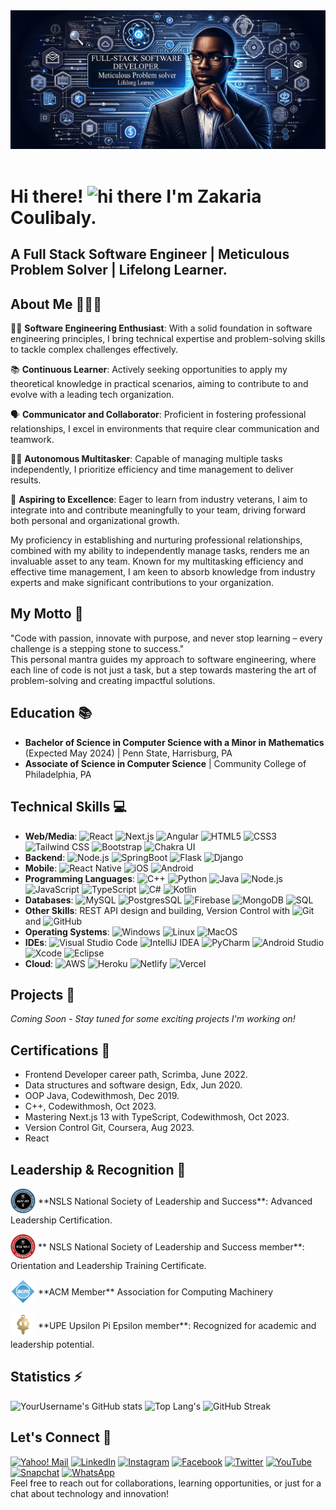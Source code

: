 <div>
<img src="images/banner.png" alt="Banner image"/> </br> 
<img  src="https://komarev.com/ghpvc/?username=levisstrauss&style=flat-square&color=blue" alt=""/>
</div>

# Hi there! <img src="https://media.giphy.com/media/hvRJCLFzcasrR4ia7z/giphy.gif" width="30px" alt="hi there"/> I'm Zakaria Coulibaly.
## A Full Stack Software Engineer | Meticulous Problem Solver | Lifelong Learner.
## About Me 🙋🏽‍♂️ 
👨‍💻 **Software Engineering Enthusiast**: With a solid foundation in software engineering principles, I bring technical expertise and problem-solving skills to tackle complex challenges effectively.

📚 **Continuous Learner**: Actively seeking opportunities to apply my theoretical knowledge in practical scenarios, aiming to contribute to and evolve with a leading tech organization.

🗣 **Communicator and Collaborator**: Proficient in fostering professional relationships, I excel in environments that require clear communication and teamwork.

🤹‍♂️ **Autonomous Multitasker**: Capable of managing multiple tasks independently, I prioritize efficiency and time management to deliver results.

🌟 **Aspiring to Excellence**: Eager to learn from industry veterans, I aim to integrate into and contribute meaningfully to your team, driving forward both personal and organizational growth.


My proficiency in establishing and nurturing professional relationships, combined with my ability to independently manage tasks, renders me an invaluable asset to any team. Known for my multitasking efficiency and effective time management, I am keen to absorb knowledge from industry experts and make significant contributions to your organization.

## My Motto 🌟
"Code with passion, innovate with purpose, and never stop learning – every challenge is a stepping stone to success."<br>
This personal mantra guides my approach to software engineering, where each line of code is not just a task, but a step towards mastering the art of problem-solving and creating impactful solutions.

## Education 📚 
- **Bachelor of Science in Computer Science with a Minor in Mathematics** (Expected May 2024) | Penn State, Harrisburg, PA
- **Associate of Science in Computer Science** | Community College of Philadelphia, PA

## Technical Skills 💻 

- **Web/Media**: ![React](https://img.shields.io/badge/-React-black?style=flat-square&logo=react) ![Next.js](https://img.shields.io/badge/-Next.js-black?style=flat-square&logo=next.js) ![Angular](https://img.shields.io/badge/-Angular-black?style=flat-square&logo=angular) ![HTML5](https://img.shields.io/badge/-HTML5-black?style=flat-square&logo=html5) ![CSS3](https://img.shields.io/badge/-CSS3-black?style=flat-square&logo=css3) ![Tailwind CSS](https://img.shields.io/badge/-Tailwind_CSS-black?style=flat-square&logo=tailwind-css) ![Bootstrap](https://img.shields.io/badge/-Bootstrap-black?style=flat-square&logo=bootstrap) ![Chakra UI](https://img.shields.io/badge/-Chakra_UI-black?style=flat-square&logo=chakra-ui)
- **Backend**: ![Node.js](https://img.shields.io/badge/-Node.js-black?style=flat-square&logo=node.js) ![SpringBoot](https://img.shields.io/badge/-SpringBoot-black?style=flat-square&logo=spring) ![Flask](https://img.shields.io/badge/-Flask-black?style=flat-square&logo=flask) ![Django](https://img.shields.io/badge/-Django-black?style=flat-square&logo=django)
- **Mobile**: ![React Native](https://img.shields.io/badge/-React_Native-black?style=flat-square&logo=react) ![iOS](https://img.shields.io/badge/-iOS-black?style=flat-square&logo=ios) ![Android](https://img.shields.io/badge/-Android-black?style=flat-square&logo=android)
- **Programming Languages**: ![C++](https://img.shields.io/badge/-C++-black?style=flat-square&logo=c%2B%2B) ![Python](https://img.shields.io/badge/-Python-black?style=flat-square&logo=python) ![Java](https://img.shields.io/badge/-Java-black?style=flat-square&logo=java) ![Node.js](https://img.shields.io/badge/-Node.js-black?style=flat-square&logo=node.js) ![JavaScript](https://img.shields.io/badge/-JavaScript-black?style=flat-square&logo=javascript) ![TypeScript](https://img.shields.io/badge/-TypeScript-black?style=flat-square&logo=typescript) ![C#](https://img.shields.io/badge/-C%23-black?style=flat-square&logo=c-sharp) ![Kotlin](https://img.shields.io/badge/-Kotlin-black?style=flat-square&logo=kotlin)
- **Databases**: ![MySQL](https://img.shields.io/badge/-MySQL-black?style=flat-square&logo=mysql) ![PostgresSQL](https://img.shields.io/badge/-PostgresSQL-black?style=flat-square&logo=postgresql) ![Firebase](https://img.shields.io/badge/-Firebase-black?style=flat-square&logo=firebase) ![MongoDB](https://img.shields.io/badge/-MongoDB-black?style=flat-square&logo=mongodb) ![SQL](https://img.shields.io/badge/-SQL-black?style=flat-square&logo=sql)
- **Other Skills**: REST API design and building, Version Control with ![Git](https://img.shields.io/badge/-Git-black?style=flat-square&logo=git) and ![GitHub](https://img.shields.io/badge/-GitHub-black?style=flat-square&logo=github)
- **Operating Systems**: ![Windows](https://img.shields.io/badge/-Windows-black?style=flat-square&logo=windows) ![Linux](https://img.shields.io/badge/-Linux-black?style=flat-square&logo=linux) ![MacOS](https://img.shields.io/badge/-MacOS-black?style=flat-square&logo=macos)
- **IDEs**: ![Visual Studio Code](https://img.shields.io/badge/-Visual_Studio_Code-black?style=flat-square&logo=visual-studio-code) ![IntelliJ IDEA](https://img.shields.io/badge/-IntelliJ_IDEA-black?style=flat-square&logo=intellij-idea) ![PyCharm](https://img.shields.io/badge/-PyCharm-black?style=flat-square&logo=pycharm) ![Android Studio](https://img.shields.io/badge/-Android_Studio-black?style=flat-square&logo=android-studio) ![Xcode](https://img.shields.io/badge/-Xcode-black?style=flat-square&logo=xcode) ![Eclipse](https://img.shields.io/badge/-Eclipse-black?style=flat-square&logo=eclipse)
- **Cloud**: ![AWS](https://img.shields.io/badge/-AWS-black?style=flat-square&logo=amazon-aws) ![Heroku](https://img.shields.io/badge/-Heroku-black?style=flat-square&logo=heroku) ![Netlify](https://img.shields.io/badge/-Netlify-black?style=flat-square&logo=netlify) ![Vercel](https://img.shields.io/badge/-Vercel-black?style=flat-square&logo=vercel)

## Projects 🚀 
_Coming Soon - Stay tuned for some exciting projects I'm working on!_

## Certifications 🏅 
- Frontend Developer career path, Scrimba, June 2022.
- Data structures and software design, Edx, Jun 2020.
- OOP Java, Codewithmosh, Dec 2019.
- C++, Codewithmosh, Oct 2023.
- Mastering Next.js 13 with TypeScript, Codewithmosh, Oct 2023.
- Version Control Git, Coursera, Aug 2023.
- React 

## Leadership & Recognition 🌟 
<p>
  <a href="https://app.nsls.org/web/public/social/share/badge/LSx1HasfHXVoDAgAQQN3bN" target="_blank"><img src="images/b2.png" width="40" height="40" alt="NSLS Advanced Leadership Certification" style="vertical-align: middle;" /></a>
  <span style="vertical-align: middle;"> **NSLS National Society of Leadership and Success**: Advanced Leadership Certification.</span>
</p>
<p>
  <a href="https://app.nsls.org/web/public/social/share/badge/Shk8vg89H8P8kYf2bmZfZK" target="_blank"><img src="images/b1.png" width="40" height="40" alt="NSLS Leadership Training Certificate" style="vertical-align: middle;" /></a>
  <span style="vertical-align: middle;"> ** NSLS National Society of Leadership and Success member**: Orientation and Leadership Training Certificate.</span>
</p>
<p>
  <a href="#" target="_blank"><img src="images/acm.png" width="40" height="40" alt="ACM Member" style="vertical-align: middle;" /></a>
  <span style="vertical-align: middle;"> **ACM Member** Association for Computing Machinery</span>
</p>
<p>
  <a href="#" target="_blank"><img src="images/upe.png" width="40" height="40" alt="NSLS Member" style="vertical-align: middle;" /></a>
  <span style="vertical-align: middle;">**UPE Upsilon Pi Epsilon member**: Recognized for academic and leadership potential.</span>
</p>

## Statistics ⚡️ 

![YourUsername's GitHub stats](https://github-readme-stats.vercel.app/api?username=levisstrauss&show_icons=true&theme=tokyonight)
![Top Lang's](https://github-readme-stats.vercel.app/api/top-langs/?username=levisstrauss&layout=compact&theme=tokyonight)
![GitHub Streak](https://github-readme-streak-stats.herokuapp.com/?user=levisstrauss&theme=tokyonight) 

## Let's Connect 🤝 

<div>
    <a href="mailto:levisstrauss11@yahoo.com" target="_blank"><img src="https://img.shields.io/badge/Yahoo!%20Mail-%234B0094.svg?&style=flat-square&logo=yahoo!-mail&logoColor=white" alt="Yahoo! Mail"></a>
    <a href="https://www.linkedin.com/in/codemon" target="_blank"><img src="https://img.shields.io/badge/LinkedIn-%230077B5.svg?&style=flat-square&logo=linkedin&logoColor=white" alt="LinkedIn"></a>
    <a href="https://www.instagram.com/" target="_blank"><img src="https://img.shields.io/badge/Instagram-%23E4405F.svg?&style=flat-square&logo=instagram&logoColor=white" alt="Instagram"></a>
    <a href="https://www.facebook.com/profile.php?id=61551357149107" target="_blank"><img src="https://img.shields.io/badge/Facebook-%231877F2.svg?&style=flat-square&logo=facebook&logoColor=white" alt="Facebook"></a>
    <a href="https://twitter.com/codemon91" target="_blank"><img src="https://img.shields.io/badge/Twitter-%231DA1F2.svg?&style=flat-square&logo=twitter&logoColor=white" alt="Twitter"></a>
    <a href="https://www.youtube.com/@codemon577" target="_blank"><img src="https://img.shields.io/badge/YouTube-%23FF0000.svg?&style=flat-square&logo=youtube&logoColor=white" alt="YouTube"></a>
    <a href="https://www.snapchat.com/" target="_blank"><img src="https://img.shields.io/badge/Snapchat-%23FFFC00.svg?&style=flat-square&logo=snapchat&logoColor=white" alt="Snapchat"></a>
    <a href="https://www.whatsapp.com/" target="_blank"><img src="https://img.shields.io/badge/WhatsApp-%2325D366.svg?&style=flat-square&logo=whatsapp&logoColor=white" alt="WhatsApp"></a>
</div>
Feel free to reach out for collaborations, learning opportunities, or just for a chat about technology and innovation!
